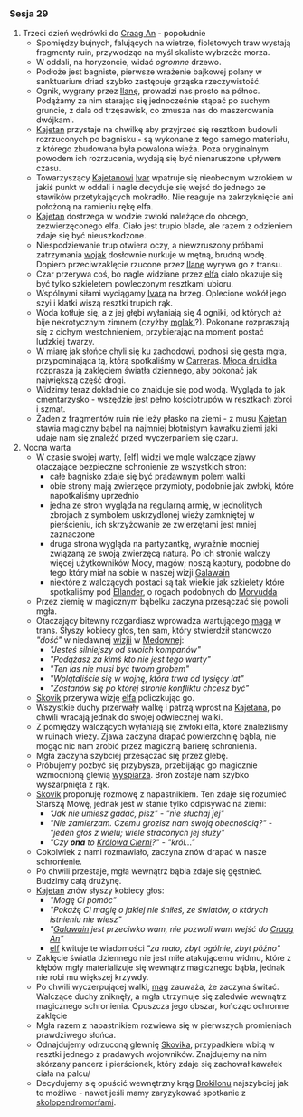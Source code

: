 ### Sesja 29
1. Trzeci dzień wędrówki do [Craag An](#l_craag_an) - popołudnie
    * Spomiędzy bujnych, falujących na wietrze, fioletowych traw wystają fragmenty ruin, przywodząc na myśl skaliste wybrzeże morza.
    * W oddali, na horyzoncie, widać _ogromne_ drzewo.
    * Podłoże jest bagniste, pierwsze wrażenie bajkowej polany w sanktuarium driad szybko zastępuje grząska rzeczywistość.
    * Ognik, wygrany przez [Ilanę](#g_ilana), prowadzi nas prosto na północ. Podążamy za nim starając się jednocześnie stąpać po suchym gruncie, z dala od trzęsawisk, co zmusza nas do maszerowania dwójkami.
    * [Kajetan](#g_kajetan) przystaje na chwilkę aby przyjrzeć się resztkom budowli rozrzuconych po bagnisku - są wykonane z tego samego materiału, z którego zbudowana była powalona wieża. Poza oryginalnym powodem ich rozrzucenia, wydają się być nienaruszone upływem czasu.
    * Towarzyszący [Kajetanowi](#g_kajetan) [Ivar](#p_ivar) wpatruje się nieobecnym wzrokiem w jakiś punkt w oddali i nagle decyduje się wejść do jednego ze stawików przetykających mokradło. Nie reaguje na zakrzyknięcie ani położoną na ramieniu rękę elfa. 
    * [Kajetan](#g_kajetan) dostrzega w wodzie zwłoki należące do obcego, zezwierzęconego elfa. Ciało jest trupio blade, ale razem z odzieniem zdaje się być nieuszkodzone.
    * Niespodziewanie trup otwiera oczy, a niewzruszony próbami zatrzymania [wojak](#p_ivar) dosłownie nurkuje w mętną, brudną wodę. Dopiero przeciwzaklęcie rzucone przez [Ilanę](#g_ilana) wyrywa go z transu.
    * Czar przerywa coś, bo nagle widziane przez [elfa](#g_kajetan) ciało okazuje się być tylko szkieletem powleczonym resztkami ubioru.
    * Wspólnymi siłami wyciągamy [Ivara](#p_ivar) na brzeg. Oplecione wokół jego szyi i klatki wiszą resztki trupich rąk.
    * Woda kotłuje się, a z jej głębi wyłaniają się 4 ogniki, od których aż bije nekrotycznym zimnem (czyżby [mglaki](#b_mglak)?). Pokonane rozpraszają się z cichym westchnieniem, przybierając na moment postać ludzkiej twarzy.
    * W miarę jak słońce chyli się ku zachodowi, podnosi się gęsta mgła, przypominająca tą, którą spotkaliśmy w [Carreras](#l_carreras). [Młoda druidka](#g_ilana) rozprasza ją zaklęciem światła dziennego, aby pokonać jak największą część drogi.
    * Widzimy teraz dokładnie co znajduje się pod wodą. Wygląda to jak cmentarzysko - wszędzie jest pełno kościotrupów w resztkach zbroi i szmat.
    * Żaden z fragmentów ruin nie leży płasko na ziemi - z musu [Kajetan](#g_kajetan) stawia magiczny bąbel na najmniej błotnistym kawałku ziemi jaki udaje nam się znaleźć przed wyczerpaniem się czaru.
2. Nocna warta
    * W czasie swojej warty, [elf] widzi we mgle walczące zjawy otaczające bezpieczne schronienie ze wszystkich stron:
        * całe bagnisko zdaje się być pradawnym polem walki
        * obie strony mają zwierzęce przymioty, podobnie jak zwłoki, które napotkaliśmy uprzednio
        * jedna ze stron wygląda na regularną armię, w jednolitych zbrojach z symbolem uskrzydlonej wieży zamkniętej w pierścieniu, ich skrzyżowanie ze zwierzętami jest mniej zaznaczone
        * druga strona wygląda na partyzantkę, wyraźnie mocniej związaną ze swoją zwierzęcą naturą. Po ich stronie walczy więcej użytkowników Mocy, magów; noszą kaptury, podobne do tego który miał na sobie w naszej wizji [Galawain](#p_galawain)
        * niektóre z walczących postaci są tak wielkie jak szkielety które spotkaliśmy pod [Ellander](#l_ellander), o rogach podobnych do [Morvudda](#b_bizoktor)
    * Przez ziemię w magicznym bąbelku zaczyna przesączać się powoli mgła.
    * Otaczający bitewny rozgardiasz wprowadza wartującego [maga](#g_kajetan) w trans. Słyszy kobiecy głos, ten sam, który stwierdził stanowczo _"dość"_ w niedawnej [wizjii](#sesja-23) w [Medownej](#l_medowna):
        * _"Jesteś silniejszy od swoich kompanów"_
        * _"Podążasz za kimś kto nie jest tego warty"_
        * _"Ten las nie musi być twoim grobem"_
        * _"Wplątaliście się w wojnę, która trwa od tysięcy lat"_
        * _"Zastanów się po której stronie konfliktu chcesz być"_
    * [Skovik](#p_skovik) przerywa wizję [elfa](#g_kajetan) policzkując go.
    * Wszystkie duchy przerwały walkę i patrzą wprost na [Kajetana](#g_kajetan), po chwili wracają jednak do swojej odwiecznej walki.
    * Z pomiędzy walczących wyłaniają się zwłoki elfa, które znaleźliśmy w ruinach wieży. Zjawa zaczyna drapać powierzchnię bąbla, nie mogąc nic nam zrobić przez magiczną barierę schronienia.
    * Mgła zaczyna szybciej przesączać się przez glebę.
    * Próbujemy pozbyć się przybysza, przebijając go magicznie wzmocnioną glewią [wyspiarza](#p_skovik). Broń zostaje nam szybko wyszarpnięta z rąk.
    * [Skovik](#p_skovik) proponuję rozmowę z napastnikiem. Ten zdaje się rozumieć Starszą Mowę, jednak jest w stanie tylko odpisywać na ziemi:
        * _"Jak nie umiesz gadać, pisz"_ - _"nie słuchaj jej"_
        * _"Nie zamierzam. Czemu grozisz nam swoją obecnością?"_ - _"jeden głos z wielu; wiele straconych jej służy"_
        * _"Czy **ona** to [Królowa Cierni](#p_krolowa_cierni)?"_ - _"król..."_
    * Cokolwiek z nami rozmawiało, zaczyna znów drapać w nasze schronienie.
    * Po chwili przestaje, mgła wewnątrz bąbla zdaje się gęstnieć. Budzimy całą drużynę.
    * [Kajetan](#g_kajetan) znów słyszy kobiecy głos:
        * _"Mogę Ci pomóc"_
        * _"Pokażę Ci magię o jakiej nie śniłeś, ze światów, o których istnieniu nie wiesz"_
        * _"[Galawain](#p_galawain) jest przeciwko wam, nie pozwoli wam wejść do [Craag An](#l_craag_an)"_
        * [elf](#g_kajetan) kwituje te wiadomości _"za mało, zbyt ogólnie, zbyt późno"_
    * Zaklęcie światła dziennego nie jest miłe atakującemu widmu, które z kłębów mgły materializuje się wewnątrz magicznego bąbla, jednak nie robi mu większej krzywdy.
    * Po chwili wyczerpującej walki, [mag](#g_kajetan) zauważa, że zaczyna świtać. Walczące duchy zniknęły, a mgła utrzymuje się zaledwie wewnątrz magicznego schronienia. Opuszcza jego obszar, kończąc ochronne zaklęcie
    * Mgła razem z napastnikiem rozwiewa się w pierwszych promieniach prawdziwego słońca.
    * Odnajdujemy odrzuconą glewnię [Skovika](#p_skovik), przypadkiem wbitą w resztki jednego z pradawych wojowników. Znajdujemy na nim skórzany pancerz i pierścionek, który zdaje się zachował kawałek ciała na palcu/
    * Decydujemy się opuścić wewnętrzny krąg [Brokilonu](#l_brokilon) najszybciej jak to możliwe - nawet jeśli mamy zaryzykować spotkanie z [skolopendromorfami](#b_stonoga).